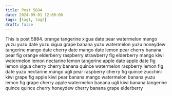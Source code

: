 ```yaml
---
title: Post 5884
date: 2024-09-01 12:00:00
tags: [tag1, tag2]
draft: false
---
```

This is post 5884.
orange
tangerine
xigua
date
pear
watermelon
mango
yuzu
yuzu
date
yuzu
xigua
grape
banana
yuzu
watermelon
yuzu
honeydew
tangerine
mango
date
cherry
date
mango
date
lemon
pear
cherry
banana
pear
fig
orange
elderberry
raspberry
strawberry
fig
elderberry
mango
kiwi
watermelon
lemon
nectarine
lemon
tangerine
apple
date
apple
date
fig
lemon
xigua
cherry
cherry
banana
quince
watermelon
raspberry
lemon
fig
date
yuzu
nectarine
mango
ugli
pear
raspberry
cherry
fig
quince
zucchini
kiwi
grape
fig
apple
kiwi
pear
banana
mango
watermelon
banana
yuzu
lemon
fig
grape
cherry
apple
watermelon
banana
ugli
kiwi
banana
tangerine
quince
quince
cherry
honeydew
cherry
banana
grape
elderberry
